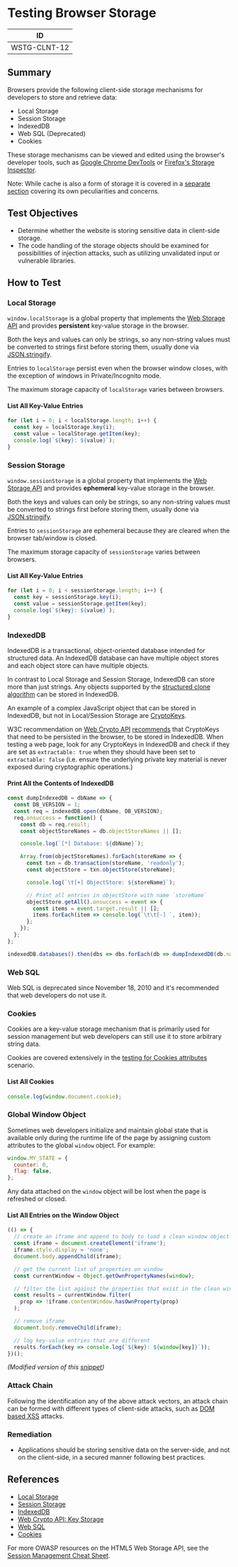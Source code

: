# Testing Browser Storage

|ID          |
|------------|
|WSTG-CLNT-12|

## Summary

Browsers provide the following client-side storage mechanisms for developers to store and retrieve data:

- Local Storage
- Session Storage
- IndexedDB
- Web SQL (Deprecated)
- Cookies

These storage mechanisms can be viewed and edited using the browser's developer tools, such as [Google Chrome DevTools](https://developers.google.com/web/tools/chrome-devtools/storage/localstorage) or [Firefox's Storage Inspector](https://developer.mozilla.org/en-US/docs/Tools/Storage_Inspector).

Note: While cache is also a form of storage it is covered in a [separate section](../04-Authentication_Testing/06-Testing_for_Browser_Cache_Weaknesses.md) covering its own peculiarities and concerns.

## Test Objectives

- Determine whether the website is storing sensitive data in client-side storage.
- The code handling of the storage objects should be examined for possibilities of injection attacks, such as utilizing unvalidated input or vulnerable libraries.

## How to Test

### Local Storage

`window.localStorage` is a global property that implements the [Web Storage API](https://developer.mozilla.org/en-US/docs/Web/API/Web_Storage_API) and provides **persistent** key-value storage in the browser.

Both the keys and values can only be strings, so any non-string values must be converted to strings first before storing them, usually done via [JSON.stringify](https://developer.mozilla.org/en-US/docs/Web/JavaScript/Reference/Global_Objects/JSON/stringify).

Entries to `localStorage` persist even when the browser window closes, with the exception of windows in Private/Incognito mode.

The maximum storage capacity of `localStorage` varies between browsers.

#### List All Key-Value Entries

```javascript
for (let i = 0; i < localStorage.length; i++) {
  const key = localStorage.key(i);
  const value = localStorage.getItem(key);
  console.log(`${key}: ${value}`);
}
```

### Session Storage

`window.sessionStorage` is a global property that implements the [Web Storage API](https://developer.mozilla.org/en-US/docs/Web/API/Web_Storage_API) and provides **ephemeral** key-value storage in the browser.

Both the keys and values can only be strings, so any non-string values must be converted to strings first before storing them, usually done via [JSON.stringify](https://developer.mozilla.org/en-US/docs/Web/JavaScript/Reference/Global_Objects/JSON/stringify).

Entries to `sessionStorage` are ephemeral because they are cleared when the browser tab/window is closed.

The maximum storage capacity of `sessionStorage` varies between browsers.

#### List All Key-Value Entries

```javascript
for (let i = 0; i < sessionStorage.length; i++) {
  const key = sessionStorage.key(i);
  const value = sessionStorage.getItem(key);
  console.log(`${key}: ${value}`);
}
```

### IndexedDB

IndexedDB is a transactional, object-oriented database intended for structured data. An IndexedDB database can have multiple object stores and each object store can have multiple objects.

In contrast to Local Storage and Session Storage, IndexedDB can store more than just strings. Any objects supported by the [structured clone algorithm](https://developer.mozilla.org/en-US/docs/Web/API/Web_Workers_API/Structured_clone_algorithm) can be stored in IndexedDB.

An example of a complex JavaScript object that can be stored in IndexedDB, but not in Local/Session Storage are [CryptoKeys](https://developer.mozilla.org/en-US/docs/Web/API/CryptoKey).

W3C recommendation on [Web Crypto API](https://www.w3.org/TR/WebCryptoAPI/) [recommends](https://www.w3.org/TR/WebCryptoAPI/#concepts-key-storage) that CryptoKeys that need to be persisted in the browser, to be stored in IndexedDB. When testing a web page, look for any CryptoKeys in IndexedDB and check if they are set as `extractable: true` when they should have been set to `extractable: false` (i.e. ensure the underlying private key material is never exposed during cryptographic operations.)

#### Print All the Contents of IndexedDB

```javascript
const dumpIndexedDB = dbName => {
  const DB_VERSION = 1;
  const req = indexedDB.open(dbName, DB_VERSION);
  req.onsuccess = function() {
    const db = req.result;
    const objectStoreNames = db.objectStoreNames || [];

    console.log(`[*] Database: ${dbName}`);

    Array.from(objectStoreNames).forEach(storeName => {
      const txn = db.transaction(storeName, 'readonly');
      const objectStore = txn.objectStore(storeName);

      console.log(`\t[+] ObjectStore: ${storeName}`);

      // Print all entries in objectStore with name `storeName`
      objectStore.getAll().onsuccess = event => {
        const items = event.target.result || [];
        items.forEach(item => console.log(`\t\t[-] `, item));
      };
    });
  };
};

indexedDB.databases().then(dbs => dbs.forEach(db => dumpIndexedDB(db.name)));
```

### Web SQL

Web SQL is deprecated since November 18, 2010 and it's recommended that web developers do not use it.

### Cookies

Cookies are a key-value storage mechanism that is primarily used for session management but web developers can still use it to store arbitrary string data.

Cookies are covered extensively in the [testing for Cookies attributes](../06-Session_Management_Testing/02-Testing_for_Cookies_Attributes.md) scenario.

#### List All Cookies

```javascript
console.log(window.document.cookie);
```

### Global Window Object

Sometimes web developers initialize and maintain global state that is available only during the runtime life of the page by assigning custom attributes to the global `window` object. For example:

```javascript
window.MY_STATE = {
  counter: 0,
  flag: false,
};
```

Any data attached on the `window` object will be lost when the page is refreshed or closed.

#### List All Entries on the Window Object

```javascript
(() => {
  // create an iframe and append to body to load a clean window object
  const iframe = document.createElement('iframe');
  iframe.style.display = 'none';
  document.body.appendChild(iframe);

  // get the current list of properties on window
  const currentWindow = Object.getOwnPropertyNames(window);

  // filter the list against the properties that exist in the clean window
  const results = currentWindow.filter(
    prop => !iframe.contentWindow.hasOwnProperty(prop)
  );

  // remove iframe
  document.body.removeChild(iframe);

  // log key-value entries that are different
  results.forEach(key => console.log(`${key}: ${window[key]}`));
})();
```

_(Modified version of this [snippet](https://stackoverflow.com/a/17246535/3099132))_

### Attack Chain

Following the identification any of the above attack vectors, an attack chain can be formed with different types of client-side attacks, such as [DOM based XSS](01-Testing_for_DOM-based_Cross_Site_Scripting.md) attacks.

### Remediation

- Applications should be storing sensitive data on the server-side, and not on the client-side, in a secured manner following best practices.

## References

- [Local Storage](https://developer.mozilla.org/en-US/docs/Web/API/Window/localStorage)
- [Session Storage](https://developer.mozilla.org/en-US/docs/Web/API/Window/sessionStorage)
- [IndexedDB](https://developer.mozilla.org/en-US/docs/Web/API/IndexedDB_API)
- [Web Crypto API: Key Storage](https://www.w3.org/TR/WebCryptoAPI/#concepts-key-storage)
- [Web SQL](https://www.w3.org/TR/webdatabase/)
- [Cookies](https://developer.mozilla.org/en-US/docs/Web/HTTP/Cookies)

For more OWASP resources on the HTML5 Web Storage API, see the [Session Management Cheat Sheet](https://cheatsheetseries.owasp.org/cheatsheets/Session_Management_Cheat_Sheet.html#html5-web-storage-api).
